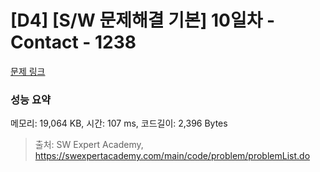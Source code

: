 # [D4] [S/W 문제해결 기본] 10일차 - Contact - 1238 

[문제 링크](https://swexpertacademy.com/main/code/problem/problemDetail.do?contestProbId=AV15B1cKAKwCFAYD) 

### 성능 요약

메모리: 19,064 KB, 시간: 107 ms, 코드길이: 2,396 Bytes



> 출처: SW Expert Academy, https://swexpertacademy.com/main/code/problem/problemList.do